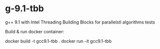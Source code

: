 # g-9.1-tbb
g++ 9.1 with Intel Threading Building Blocks for parallelstl algorithms tests

Build & run docker container:

docker build -t gcc9.1-tbb .
docker run -it gcc9.1-tbb

